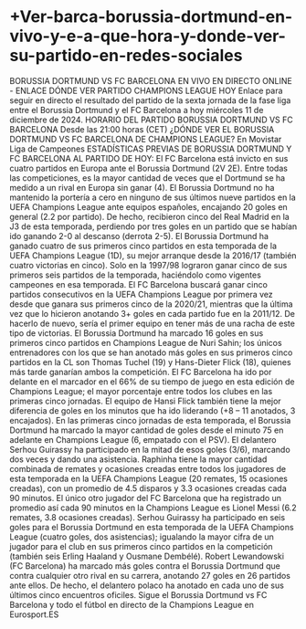 # +Ver-barca-borussia-dortmund-en-vivo-y-e-a-que-hora-y-donde-ver-su-partido-en-redes-sociales

BORUSSIA DORTMUND VS FC BARCELONA EN VIVO EN DIRECTO ONLINE - ENLACE DÓNDE VER PARTIDO CHAMPIONS LEAGUE HOY
Enlace para seguir en directo el resultado del partido de la sexta jornada de la fase liga entre el Borussia Dortmund y el FC Barcelona a hoy miércoles 11 de diciembre de 2024.
HORARIO DEL PARTIDO BORUSSIA DORTMUND VS FC BARCELONA
Desde las 21:00 horas (CET)
¿DÓNDE VER EL BORUSSIA DORTMUND VS FC BARCELONA DE CHAMPIONS LEAGUE?
En Movistar Liga de Campeones
ESTADÍSTICAS PREVIAS DE BORUSSIA DORTMUND Y FC BARCELONA AL PARTIDO DE HOY:
El FC Barcelona está invicto en sus cuatro partidos en Europa ante el Borussia Dortmund (2V 2E). Entre todas las competiciones, es la mayor cantidad de veces que el Dortmund se ha medido a un rival en Europa sin ganar (4).
El Borussia Dortmund no ha mantenido la portería a cero en ninguno de sus últimos nueve partidos en la UEFA Champions League ante equipos españoles, encajando 20 goles en general (2.2 por partido). De hecho, recibieron cinco del Real Madrid en la J3 de esta temporada, perdiendo por tres goles en un partido que se habían ido ganando 2-0 al descanso (derrota 2-5).
El Borussia Dortmund ha ganado cuatro de sus primeros cinco partidos en esta temporada de la UEFA Champions League (1D), su mejor arranque desde la 2016/17 (también cuatro victorias en cinco). Solo en la 1997/98 lograron ganar cinco de sus primeros seis partidos de la temporada, haciéndolo como vigentes campeones en esa temporada.
El FC Barcelona buscará ganar cinco partidos consecutivos en la UEFA Champions League por primera vez desde que ganara sus primeros cinco de la 2020/21, mientras que la última vez que lo hicieron anotando 3+ goles en cada partido fue en la 2011/12. De hacerlo de nuevo, sería el primer equipo en tener más de una racha de este tipo de victorias.
El Borussia Dortmund ha marcado 16 goles en sus primeros cinco partidos en Champions League de Nuri Sahin; los únicos entrenadores con los que se han anotado más goles en sus primeros cinco partidos en la CL son Thomas Tuchel (19) y Hans-Dieter Flick (18), quienes más tarde ganarían ambos la competición.
El FC Barcelona ha ido por delante en el marcador en el 66% de su tiempo de juego en esta edición de Champions League; el mayor porcentaje entre todos los clubes en las primeras cinco jornadas. El equipo de Hansi Flick también tiene la mejor diferencia de goles en los minutos que ha ido liderando (+8 – 11 anotados, 3 encajados).
En las primeras cinco jornadas de esta temporada, el Borussia Dortmund ha marcado la mayor cantidad de goles desde el minuto 75 en adelante en Champions League (6, empatado con el PSV). El delantero Serhou Guirassy ha participado en la mitad de esos goles (3/6), marcando dos veces y dando una asistencia.
Raphinha tiene la mayor cantidad combinada de remates y ocasiones creadas entre todos los jugadores de esta temporada en la UEFA Champions League (20 remates, 15 ocasiones creadas), con un promedio de 4.5 disparos y 3.3 ocasiones creadas cada 90 minutos. El único otro jugador del FC Barcelona que ha registrado un promedio así cada 90 minutos en la Champions League es Lionel Messi (6.2 remates, 3.8 ocasiones creadas).
Serhou Guirassy ha participado en seis goles para el Borussia Dortmund en esta temporada de la UEFA Champions League (cuatro goles, dos asistencias); igualando la mayor cifra de un jugador para el club en sus primeros cinco partidos en la competición (también seis Erling Haaland y Ousmane Dembélé).
Robert Lewandowski (FC Barcelona) ha marcado más goles contra el Borussia Dortmund que contra cualquier otro rival en su carrera, anotando 27 goles en 26 partidos ante ellos. De hecho, el delantero polaco ha anotado en cada uno de sus últimos cinco encuentros oficiles.
Sigue el Borussia Dortmund vs FC Barcelona y todo el fútbol en directo de la Champions League en Eurosport.ES
